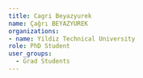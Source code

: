 ```yaml
---
title: Cagri Beyazyurek
name: Çağrı BEYAZYUREK
organizations:
- name: Yildiz Technical University
role: PhD Student
user_groups:
  - Grad Students
---
```


